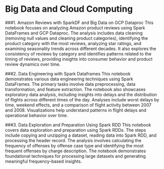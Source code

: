 # Big Data and Cloud Computing


###1. Amazon Reviews with SparkDF and Big Data on GCP Dataproc
This notebook focuses on analyzing Amazon product reviews using Spark DataFrames and GCP Dataproc. The analysis includes data cleaning (removing null values and cleaning product categories), identifying the product category with the most reviews, analyzing star ratings, and examining seasonality trends across different decades. It also explores the consistency of reviews by category and identifies patterns related to the timing of reviews, providing insights into consumer behavior and product review dynamics over time.

###2. Data Engineering with Spark Dataframes
This notebook demonstrates various data engineering techniques using Spark DataFrames. The primary tasks involve data preprocessing, data transformation, and feature extraction. The notebook also showcases exploratory data analysis, including insights into delays and the distribution of flights across different times of the day. Analyses include worst delays by time, weekend effects, and a comparison of flight activity between 2007 and 2008. Visualizations help understand patterns in flight delays and operational behavior over time.

###3. Data Exploration and Preparation Using Spark RDD
This notebook covers data exploration and preparation using Spark RDDs. The steps include copying and unzipping a dataset, reading data into Spark RDD, and processing the header record. The analysis involves calculating the frequency of offenses by offense case type and identifying the most frequent offenses by charge description. The notebook demonstrates foundational techniques for processing large datasets and generating meaningful frequency-based insights.
